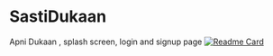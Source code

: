 # SastiDukaan
Apni Dukaan , splash screen, login and signup page
[![Readme Card](https://github-readme-stats.vercel.app/api/pin/?username=princ3raj&repo=SastiDukaan)](https://github.com/anuraghazra/github-readme-stats)
